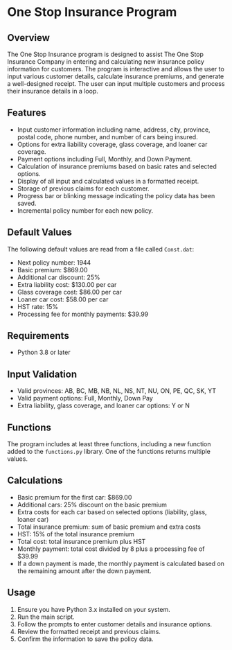 # One Stop Insurance Program

## Overview

The One Stop Insurance program is designed to assist The One Stop Insurance Company in entering and calculating new insurance policy information for customers. The program is interactive and allows the user to input various customer details, calculate insurance premiums, and generate a well-designed receipt. The user can input multiple customers and process their insurance details in a loop.

## Features

- Input customer information including name, address, city, province, postal code, phone number, and number of cars being insured.
- Options for extra liability coverage, glass coverage, and loaner car coverage.
- Payment options including Full, Monthly, and Down Payment.
- Calculation of insurance premiums based on basic rates and selected options.
- Display of all input and calculated values in a formatted receipt.
- Storage of previous claims for each customer.
- Progress bar or blinking message indicating the policy data has been saved.
- Incremental policy number for each new policy.

## Default Values

The following default values are read from a file called `Const.dat`:

- Next policy number: 1944
- Basic premium: $869.00
- Additional car discount: 25%
- Extra liability cost: $130.00 per car
- Glass coverage cost: $86.00 per car
- Loaner car cost: $58.00 per car
- HST rate: 15%
- Processing fee for monthly payments: $39.99

## Requirements

- Python 3.8 or later


## Input Validation

- Valid provinces: AB, BC, MB, NB, NL, NS, NT, NU, ON, PE, QC, SK, YT
- Valid payment options: Full, Monthly, Down Pay
- Extra liability, glass coverage, and loaner car options: Y or N

## Functions

The program includes at least three functions, including a new function added to the `functions.py` library. One of the functions returns multiple values.

## Calculations

- Basic premium for the first car: $869.00
- Additional cars: 25% discount on the basic premium
- Extra costs for each car based on selected options (liability, glass, loaner car)
- Total insurance premium: sum of basic premium and extra costs
- HST: 15% of the total insurance premium
- Total cost: total insurance premium plus HST
- Monthly payment: total cost divided by 8 plus a processing fee of $39.99
- If a down payment is made, the monthly payment is calculated based on the remaining amount after the down payment.

## Usage

1. Ensure you have Python 3.x installed on your system.
2. Run the main script.
3. Follow the prompts to enter customer details and insurance options.
4. Review the formatted receipt and previous claims.
5. Confirm the information to save the policy data.
